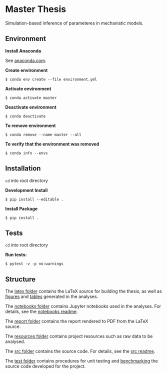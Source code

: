 # Master Thesis

Simulation-based inference of parameteres in mechanistic models.

## Environment

**Install Anaconda**

See [anaconda.com](https://www.anaconda.com/products/individual).

**Create environment**

    $ conda env create --file environment.yml

**Activate environment**

    $ conda activate master

**Deactivate environment**

    $ conda deactivate

**To remove environment**

    $ conda remove --name master --all

**To verify that the environment was removed**

    $ conda info --envs

## Installation

`cd` into root directory

**Development Install**

    $ pip install --editable .

**Install Package**

    $ pip install .

## Tests

`cd` into root directory

**Run tests:**

    $ pytest -v -p no:warnings

## Structure

The [latex folder](https://github.com/nicolossus/Master-thesis/tree/master/latex) contains the LaTeX source for building the thesis, as well as [figures](https://github.com/nicolossus/Master-thesis/tree/master/latex/figures) and [tables](https://github.com/nicolossus/Master-thesis/tree/master/tables) generated in the analyses.

The [notebooks folder](https://github.com/nicolossus/Master-thesis/tree/master/notebooks) contains Jupyter notebooks used in the analyses. For details, see the [notebooks readme](https://github.com/nicolossus/Master-thesis/blob/master/notebooks/README.md).

The [report folder](https://github.com/nicolossus/Master-thesis/tree/master/report) contains the report rendered to PDF from the LaTeX source.

The [resources folder](https://github.com/nicolossus/Master-thesis/tree/master/resources) contains project resources such as raw data to be analysed.

The [src folder](https://github.com/nicolossus/Master-thesis/tree/master/src) contains the source code. For details, see the [src readme](https://github.com/nicolossus/Master-thesis/blob/master/src/README.md).

The [test folder](https://github.com/nicolossus/Master-thesis/tree/master/test) contains procedures for unit testing and [benchmarking](https://github.com/nicolossus/Master-thesis/tree/master/test/benchmark) the source code developed for the project.
